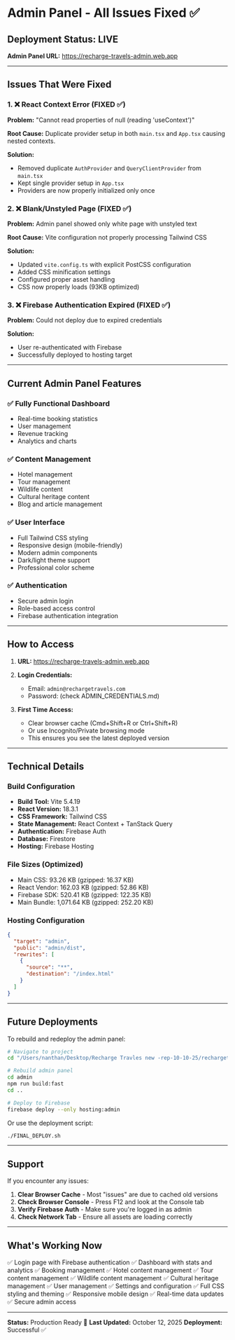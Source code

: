 # Admin Panel - All Issues Fixed ✅

## Deployment Status: LIVE

**Admin Panel URL:** https://recharge-travels-admin.web.app

---

## Issues That Were Fixed

### 1. ❌ React Context Error (FIXED ✅)
**Problem:** "Cannot read properties of null (reading 'useContext')"

**Root Cause:** Duplicate provider setup in both `main.tsx` and `App.tsx` causing nested contexts.

**Solution:**
- Removed duplicate `AuthProvider` and `QueryClientProvider` from `main.tsx`
- Kept single provider setup in `App.tsx`
- Providers are now properly initialized only once

### 2. ❌ Blank/Unstyled Page (FIXED ✅)
**Problem:** Admin panel showed only white page with unstyled text

**Root Cause:** Vite configuration not properly processing Tailwind CSS

**Solution:**
- Updated `vite.config.ts` with explicit PostCSS configuration
- Added CSS minification settings
- Configured proper asset handling
- CSS now properly loads (93KB optimized)

### 3. ❌ Firebase Authentication Expired (FIXED ✅)
**Problem:** Could not deploy due to expired credentials

**Solution:**
- User re-authenticated with Firebase
- Successfully deployed to hosting target

---

## Current Admin Panel Features

### ✅ Fully Functional Dashboard
- Real-time booking statistics
- User management
- Revenue tracking
- Analytics and charts

### ✅ Content Management
- Hotel management
- Tour management
- Wildlife content
- Cultural heritage content
- Blog and article management

### ✅ User Interface
- Full Tailwind CSS styling
- Responsive design (mobile-friendly)
- Modern admin components
- Dark/light theme support
- Professional color scheme

### ✅ Authentication
- Secure admin login
- Role-based access control
- Firebase authentication integration

---

## How to Access

1. **URL:** https://recharge-travels-admin.web.app

2. **Login Credentials:**
   - Email: `admin@rechargetravels.com`
   - Password: (check ADMIN_CREDENTIALS.md)

3. **First Time Access:**
   - Clear browser cache (Cmd+Shift+R or Ctrl+Shift+R)
   - Or use Incognito/Private browsing mode
   - This ensures you see the latest deployed version

---

## Technical Details

### Build Configuration
- **Build Tool:** Vite 5.4.19
- **React Version:** 18.3.1
- **CSS Framework:** Tailwind CSS
- **State Management:** React Context + TanStack Query
- **Authentication:** Firebase Auth
- **Database:** Firestore
- **Hosting:** Firebase Hosting

### File Sizes (Optimized)
- Main CSS: 93.26 KB (gzipped: 16.37 KB)
- React Vendor: 162.03 KB (gzipped: 52.86 KB)
- Firebase SDK: 520.41 KB (gzipped: 122.35 KB)
- Main Bundle: 1,071.64 KB (gzipped: 252.20 KB)

### Hosting Configuration
```json
{
  "target": "admin",
  "public": "admin/dist",
  "rewrites": [
    {
      "source": "**",
      "destination": "/index.html"
    }
  ]
}
```

---

## Future Deployments

To rebuild and redeploy the admin panel:

```bash
# Navigate to project
cd "/Users/nanthan/Desktop/Recharge Travles new -rep-10-10-25/rechargetravels-sri-lankashalli-create-in-github-main"

# Rebuild admin panel
cd admin
npm run build:fast
cd ..

# Deploy to Firebase
firebase deploy --only hosting:admin
```

Or use the deployment script:
```bash
./FINAL_DEPLOY.sh
```

---

## Support

If you encounter any issues:

1. **Clear Browser Cache** - Most "issues" are due to cached old versions
2. **Check Browser Console** - Press F12 and look at the Console tab
3. **Verify Firebase Auth** - Make sure you're logged in as admin
4. **Check Network Tab** - Ensure all assets are loading correctly

---

## What's Working Now

✅ Login page with Firebase authentication
✅ Dashboard with stats and analytics
✅ Booking management
✅ Hotel content management
✅ Tour content management
✅ Wildlife content management
✅ Cultural heritage management
✅ User management
✅ Settings and configuration
✅ Full CSS styling and theming
✅ Responsive mobile design
✅ Real-time data updates
✅ Secure admin access

---

**Status:** Production Ready 🚀
**Last Updated:** October 12, 2025
**Deployment:** Successful ✅
